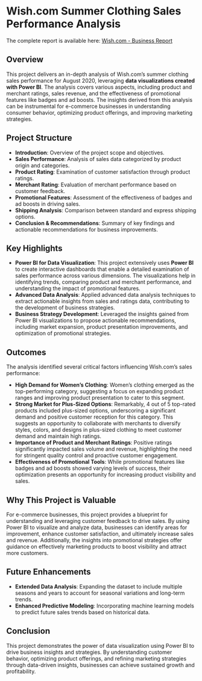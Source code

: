 # Wish.com Summer Clothing Sales Performance Analysis

The complete report is available here: [Wish.com - Business Report](https://github.com/DungTran-FI/Wish.com-Summer-Clothing-Sales-Performance-Analysis/blob/main/Wish.com%20-%20Business%20Report.pdf)

## Overview

This project delivers an in-depth analysis of Wish.com’s summer clothing sales performance for August 2020, leveraging **data visualizations created with Power BI**. The analysis covers various aspects, including product and merchant ratings, sales revenue, and the effectiveness of promotional features like badges and ad boosts. The insights derived from this analysis can be instrumental for e-commerce businesses in understanding consumer behavior, optimizing product offerings, and improving marketing strategies.

## Project Structure

- **Introduction**: Overview of the project scope and objectives.
- **Sales Performance**: Analysis of sales data categorized by product origin and categories.
- **Product Rating**: Examination of customer satisfaction through product ratings.
- **Merchant Rating**: Evaluation of merchant performance based on customer feedback.
- **Promotional Features**: Assessment of the effectiveness of badges and ad boosts in driving sales.
- **Shipping Analysis**: Comparison between standard and express shipping options.
- **Conclusion & Recommendations**: Summary of key findings and actionable recommendations for business improvements.

## Key Highlights

- **Power BI for Data Visualization**: This project extensively uses **Power BI** to create interactive dashboards that enable a detailed examination of sales performance across various dimensions. The visualizations help in identifying trends, comparing product and merchant performance, and understanding the impact of promotional features.
- **Advanced Data Analysis**: Applied advanced data analysis techniques to extract actionable insights from sales and ratings data, contributing to the development of business strategies.
- **Business Strategy Development**: Leveraged the insights gained from Power BI visualizations to propose actionable recommendations, including market expansion, product presentation improvements, and optimization of promotional strategies.

## Outcomes

The analysis identified several critical factors influencing Wish.com’s sales performance:
- **High Demand for Women’s Clothing**: Women’s clothing emerged as the top-performing category, suggesting a focus on expanding product ranges and improving product presentation to cater to this segment.
- **Strong Market for Plus-Sized Options**: Remarkably, 4 out of 5 top-rated products included plus-sized options, underscoring a significant demand and positive customer reception for this category. This suggests an opportunity to collaborate with merchants to diversify styles, colors, and designs in plus-sized clothing to meet customer demand and maintain high ratings.
- **Importance of Product and Merchant Ratings**: Positive ratings significantly impacted sales volume and revenue, highlighting the need for stringent quality control and proactive customer engagement.
- **Effectiveness of Promotional Tools**: While promotional features like badges and ad boosts showed varying levels of success, their optimization presents an opportunity for increasing product visibility and sales.

## Why This Project is Valuable

For e-commerce businesses, this project provides a blueprint for understanding and leveraging customer feedback to drive sales. By using Power BI to visualize and analyze data, businesses can identify areas for improvement, enhance customer satisfaction, and ultimately increase sales and revenue. Additionally, the insights into promotional strategies offer guidance on effectively marketing products to boost visibility and attract more customers.

## Future Enhancements

- **Extended Data Analysis**: Expanding the dataset to include multiple seasons and years to account for seasonal variations and long-term trends.
- **Enhanced Predictive Modeling**: Incorporating machine learning models to predict future sales trends based on historical data.

## Conclusion

This project demonstrates the power of data visualization using Power BI to drive business insights and strategies. By understanding customer behavior, optimizing product offerings, and refining marketing strategies through data-driven insights, businesses can achieve sustained growth and profitability.
